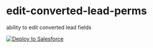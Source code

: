 # edit-converted-lead-perms
ability to edit converted lead fields

<a href="https://githubsfdeploy.herokuapp.com?owner=meighan&repo=edit-converted-lead-perms&ref=main">
  <img alt="Deploy to Salesforce"
       src="https://raw.githubusercontent.com/afawcett/githubsfdeploy/master/deploy.png">
</a>

